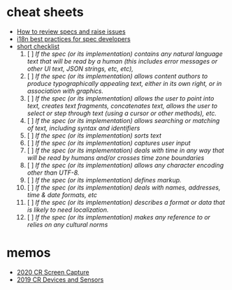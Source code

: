 # cheat sheets

- [How to review specs and raise issues](https://www.w3.org/International/reviews/review-instructions)
- [i18n best practices for spec developers](https://w3c.github.io/bp-i18n-specdev/#ghChecklist)
- [short checklist](https://w3c.github.io/i18n-drafts/techniques/shortchecklist.html)
  1. [ ] _If the spec (or its implementation) contains any natural language text that will be read by a human (this includes error messages or other UI text, JSON strings, etc, etc),_
  2. [ ] _If the spec (or its implementation) allows content authors to produce typographically appealing text, either in its own right, or in association with graphics._
  3. [ ] _If the spec (or its implementation) allows the user to point into text, creates text fragments, concatenates text, allows the user to select or step through text (using a cursor or other methods), etc._
  4. [ ] _If the spec (or its implementation) allows searching or matching of text, including syntax and identifiers_
  5. [ ] _If the spec (or its implementation) sorts text_
  6. [ ] _If the spec (or its implementation) captures user input_
  7. [ ] _If the spec (or its implementation) deals with time in any way that will be read by humans and/or crosses time zone boundaries_
  8. [ ] _If the spec (or its implementation) allows any character encoding other than UTF-8._
  9. [ ] _If the spec (or its implementation) defines markup._
  10. [ ] _If the spec (or its implementation) deals with names, addresses, time & date formats, etc_
  11. [ ] _If the spec (or its implementation) describes a format or data that is likely to need localization._
  12. [ ] _If the spec (or its implementation) makes any reference to or relies on any cultural norms_


# memos

- [2020 CR Screen Capture](2020-screen-capture.md)
- [2019 CR Devices and Sensors](2019-devices-sensors.md)


